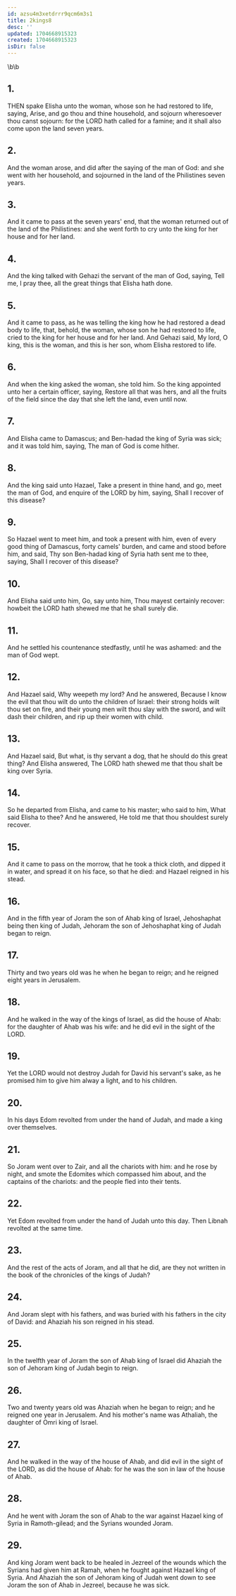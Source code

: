 ```yaml
---
id: azsu4m3xetdrrr9qcm6m3s1
title: 2kings8
desc: ''
updated: 1704668915323
created: 1704668915323
isDir: false
---
```

\b\b
## 1.
THEN spake Elisha unto the woman, whose son he had restored to life, saying, Arise, and go thou and thine household, and sojourn wheresoever thou canst sojourn: for the LORD hath called for a famine; and it shall also come upon the land seven years.
## 2.
And the woman arose, and did after the saying of the man of God: and she went with her household, and sojourned in the land of the Philistines seven years.
## 3.
And it came to pass at the seven years' end, that the woman returned out of the land of the Philistines: and she went forth to cry unto the king for her house and for her land.
## 4.
And the king talked with Gehazi the servant of the man of God, saying, Tell me, I pray thee, all the great things that Elisha hath done.
## 5.
And it came to pass, as he was telling the king how he had restored a dead body to life, that, behold, the woman, whose son he had restored to life, cried to the king for her house and for her land.  And Gehazi said, My lord, O king, this is the woman, and this is her son, whom Elisha restored to life.
## 6.
And when the king asked the woman, she told him.  So the king appointed unto her a certain officer, saying, Restore all that was hers, and all the fruits of the field since the day that she left the land, even until now.
## 7.
And Elisha came to Damascus; and Ben-hadad the king of Syria was sick; and it was told him, saying, The man of God is come hither.
## 8.
And the king said unto Hazael, Take a present in thine hand, and go, meet the man of God, and enquire of the LORD by him, saying, Shall I recover of this disease?
## 9.
So Hazael went to meet him, and took a present with him, even of every good thing of Damascus, forty camels' burden, and came and stood before him, and said, Thy son Ben-hadad king of Syria hath sent me to thee, saying, Shall I recover of this disease?
## 10.
And Elisha said unto him, Go, say unto him, Thou mayest certainly recover: howbeit the LORD hath shewed me that he shall surely die.
## 11.
And he settled his countenance stedfastly, until he was ashamed: and the man of God wept.
## 12.
And Hazael said, Why weepeth my lord?  And he answered, Because I know the evil that thou wilt do unto the children of Israel: their strong holds wilt thou set on fire, and their young men wilt thou slay with the sword, and wilt dash their children, and rip up their women with child.
## 13.
And Hazael said, But what, is thy servant a dog, that he should do this great thing?  And Elisha answered, The LORD hath shewed me that thou shalt be king over Syria.
## 14.
So he departed from Elisha, and came to his master; who said to him, What said Elisha to thee?  And he answered, He told me that thou shouldest surely recover.
## 15.
And it came to pass on the morrow, that he took a thick cloth, and dipped it in water, and spread it on his face, so that he died: and Hazael reigned in his stead.
## 16.
And in the fifth year of Joram the son of Ahab king of Israel, Jehoshaphat being then king of Judah, Jehoram the son of Jehoshaphat king of Judah began to reign.
## 17.
Thirty and two years old was he when he began to reign; and he reigned eight years in Jerusalem.
## 18.
And he walked in the way of the kings of Israel, as did the house of Ahab: for the daughter of Ahab was his wife: and he did evil in the sight of the LORD.
## 19.
Yet the LORD would not destroy Judah for David his servant's sake, as he promised him to give him alway a light, and to his children.
## 20.
In his days Edom revolted from under the hand of Judah, and made a king over themselves.
## 21.
So Joram went over to Zair, and all the chariots with him: and he rose by night, and smote the Edomites which compassed him about, and the captains of the chariots: and the people fled into their tents.
## 22.
Yet Edom revolted from under the hand of Judah unto this day.  Then Libnah revolted at the same time.
## 23.
And the rest of the acts of Joram, and all that he did, are they not written in the book of the chronicles of the kings of Judah?
## 24.
And Joram slept with his fathers, and was buried with his fathers in the city of David: and Ahaziah his son reigned in his stead.
## 25.
In the twelfth year of Joram the son of Ahab king of Israel did Ahaziah the son of Jehoram king of Judah begin to reign.
## 26.
Two and twenty years old was Ahaziah when he began to reign; and he reigned one year in Jerusalem.  And his mother's name was Athaliah, the daughter of Omri king of Israel.
## 27.
And he walked in the way of the house of Ahab, and did evil in the sight of the LORD, as did the house of Ahab: for he was the son in law of the house of Ahab.
## 28.
And he went with Joram the son of Ahab to the war against Hazael king of Syria in Ramoth-gilead; and the Syrians wounded Joram.
## 29.
And king Joram went back to be healed in Jezreel of the wounds which the Syrians had given him at Ramah, when he fought against Hazael king of Syria.  And Ahaziah the son of Jehoram king of Judah went down to see Joram the son of Ahab in Jezreel, because he was sick.
